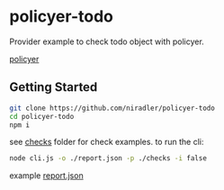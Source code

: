 # policyer-todo

Provider example to check todo object with policyer.

[policyer](https://github.com/niradler/policyer)

## Getting Started

```sh
git clone https://github.com/niradler/policyer-todo
cd policyer-todo
npm i
```

see [checks](https://github.com/niradler/policyer-todo/tree/master/checks) folder for check examples.
to run the cli:

```sh
node cli.js -o ./report.json -p ./checks -i false
```

example [report.json](https://github.com/niradler/policyer-todo/blob/master/report.json)
